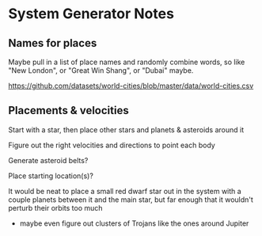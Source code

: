 # System Generator Notes

## Names for places

Maybe pull in a list of place names and randomly combine words, so like "New London", or "Great Win Shang", or "Dubai" maybe.

https://github.com/datasets/world-cities/blob/master/data/world-cities.csv

## Placements & velocities

Start with a star, then place other stars and planets & asteroids around it

Figure out the right velocities and directions to point each body

Generate asteroid belts?

Place starting location(s)?

It would be neat to place a small red dwarf star out in the system with a couple planets between it and the main star, but far enough that it wouldn't perturb their orbits too much
- maybe even figure out clusters of Trojans like the ones around Jupiter


